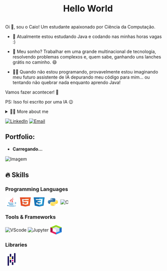 <!--título-->
<div id="user-content-toc">
  <ul align="center">
    <summary><h1 style="display: inline-block">Hello World</h1></summary>
</div>

<!-- Presentation -->
<p>
  Oi 👋, sou o Caio! Um estudante apaixonado por Ciência da Computação.

- 🌱 Atualmente estou estudando Java e codando nas minhas horas vagas :)

- 🔭 Meu sonho? Trabalhar em uma grande multinacional de tecnologia, resolvendo problemas complexos e, quem sabe, ganhando uns lanches grátis no caminho. 😄

- 👨‍💻 Quando não estou programando, provavelmente estou imaginando meu futuro assistente de IA depurando meu código para mim... ou tentando não quebrar nada enquanto aprendo Java!

Vamos fazer acontecer! 🚀

PS: Isso foi escrito por uma IA 😉
</p>

<!-- Dropdown -->
<details>
  <summary>👨‍💻 More about me</summary>


- 💬 Tenho 19 anos, sou amazonense e estudo Ciência da Computação. No momento, estou me aprofundando em Java e sonhando em trabalhar em uma grande empresa de tecnologia.

- ⚡ Amo tomar açaí e maratonar séries! Acredito que nossos hobbies moldam nossa criatividade, e estou sempre buscando novas ideias para crescer no mundo da tecnologia.
</details>

<!-- Links -->
[![LinkedIn](https://img.shields.io/badge/LinkedIn-0077B5?style=for-the-badge&logo=linkedin&logoColor=white)](https://www.linkedin.com/in/caio-gomes-8bb741219)
[![Email](https://img.shields.io/badge/Email-FF0000?style=for-the-badge&logo=gmail&logoColor=white)](mailto:gcaio98406@gmail.com)

<!-- Portfolio -->
## Portfolio:
- **Carregando...**

<!-- GIF -->
<p align="left">
  <img align="center" src="https://github.com/VariableBee/VariableBee/assets/77739311/4e9f41af-6b57-49a7-b15a-74322e96b4d7" alt="Imagem">
</p>

## 🔥 Skills
<!-- Skills: Programming Languages -->
<div style="flex-basis: 48%;">
  <h3>Programming Languages</h3>
  <img align="center" alt="Java" height="30" width="40" src="https://raw.githubusercontent.com/devicons/devicon/master/icons/java/java-original.svg">
  <img align="center" alt="HTML" height="30" width="40" src="https://raw.githubusercontent.com/devicons/devicon/master/icons/html5/html5-original.svg">
  <img align="center" alt="CSS" height="30" width="40" src="https://raw.githubusercontent.com/devicons/devicon/master/icons/css3/css3-original.svg">
  <img align="center" alt="Python" height="30" width="40" src="https://raw.githubusercontent.com/devicons/devicon/master/icons/python/python-original.svg">
  <img align="center" alt="C" height="30" width="40" src="https://cdn.jsdelivr.net/gh/devicons/devicon/icons/c/c-original.svg">
</div>

<!-- Skills: Tools & Frameworks -->
<div style="flex-basis: 48%;">
  <h3>Tools & Frameworks</h3>
  <img align="center" alt="VScode" height="30" width="40" src="https://cdn.jsdelivr.net/gh/devicons/devicon/icons/vscode/vscode-original.svg">
  <img align="center" alt="Jupyter" height="30" width="40" src="https://cdn.jsdelivr.net/gh/devicons/devicon/icons/jupyter/jupyter-original.svg">
  <img align="center" alt="NetBeans" height="30" width="40" src="https://raw.githubusercontent.com/devicons/devicon/master/icons/netbeans/netbeans-original.svg">
</div>

<!-- Skills: Libraries -->
<div style="flex-basis: 48%;">
  <h3>Libraries</h3>
  <img align="center" alt="Pandas" src="https://raw.githubusercontent.com/devicons/devicon/2ae2a900d2f041da66e950e4d48052658d850630/icons/pandas/pandas-original.svg" alt="pandas" width="40" height="40"/>
</div>
